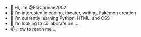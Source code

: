 - 👋 Hi, I’m @EtaCarinae2002
- 👀 I’m interested in coding, theater, writing, Fakémon creation
- 🌱 I’m currently learning Python, HTML, and CSS
- 💞️ I’m looking to collaborate on ...
- 📫 How to reach me ...

<!---
EtaCarinae2002/EtaCarinae2002 is a ✨ special ✨ repository because its `README.md` (this file) appears on your GitHub profile.
You can click the Preview link to take a look at your changes.
--->

